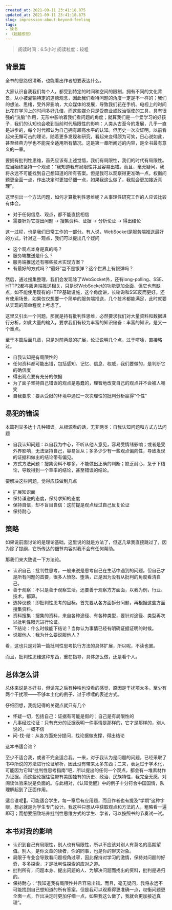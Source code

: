 ```yaml
---
created_at: 2021-09-11 23:41:18.875
updated_at: 2021-09-11 23:41:18.875
slug: impression-about-beyond-feeling
tags: 
- 读书
- 《超越感觉》
---
```


> 阅读时间：6.5小时
阅读粒度：较粗

## 背景篇

全书的思路很清晰，也能看出作者想要表达什么。

大家认识自我我们每个人，都受到特定的时间和空间的限制，拥有不同的文化背景，从小被灌输特定的道德观念，因此我们看待问题的角度一定是不一样的；我们的想法、思绪，受外界影响，大众媒体的发展，导致我们花在手机、电视上的时间比花在学习上的时间多好几倍，而这些媒介只是受商业或政治驱使的工具，具有很强的“洗脑”作用，无形中影响着我们看问题的角度；就算我们是一个爱学习的好孩子，我们的认知也会收到当前时代局限性的影响：人类从古至今的发展，几乎一直是进步的，每个时代都认为自己拥有超高水平的认知。但历史一次次证明，以前看起来无懈可击的理论，随着更多发现和研究，看起来变得颇为可笑，日心说如此，甚至经典力学也不能完全适用所有情况。这是第一章所阐述的内容，是全书最有意义的一章。

要拥有批判性思维，首先应该有上述觉悟，我们有局限性，我们的时代有局限性。应当始终坚持一个观点：“我知道我有局限性并且容易出错。而且，毫无疑问，我将永远不可能找到自己想知道的所有答案。但是我可以观察得更准确一点，权衡问题更全面一点，作出决定时更加仔细一点，如果我这么做了，我就会更加接近真理”。

这里引出一个方法问题，如何才算批判性思维呢？从事理性研究工作的人应该比较有体会。

- 对于任何信息、观点，都不能直接相信
- 需要针对它提出问题 → 搜集资料、证据 → 分析论证 → 得出结论

这一过程，也是我们日常工作的一部分。有人说，WebSocket是服务端推送最好的方式，针对这一观点，我们可以提出几个疑问

- 这个观点本身是真的吗？
- 服务端推送是什么？
- 服务端推送还有哪些技术实现方案？
- 有最好的方式吗？“最好”岂不是银弹？这个世界上有银弹吗？

然后，通过搜集整理，我们会发现除了WebSocket外，还有long-polling、SSE、HTTP2都与服务端推送相关，只是说WebSocket的功能更加全面，但它也有缺点，如不能使用现有的HTTP基础设施，这个角度讲，长轮询和SSE反而更好。还有使用场景，如果仅仅想要一个简单的服务端推送，几个技术都能满足，此时就要从实现的简单程度上考虑了。

这里又引出一个问题，那就是持有批判性思维，必然要求我们对大量资料和数据进行分析，如此大量的输入，要求我们有较为丰富的知识储备：丰富的知识，是又一个重点。

至于本篇后面几章，只是对前两章的扩展，论证说明几个点，过于啰嗦，直接略过。

- 自我认知是有局限性的
- 任何资料都可能出错，包括感知、记忆、信息、权威，我们要做的，是判断它的确信度
- 得出观点要有充分的依据
- 为了面子坚持自己错误的观点是愚蠢的，理智地改变自己的观点并不会被人嘲笑
- 自我要求：要从受限的环境中通过一次次理性的批判分析赢得“个性”

## 易犯的错误

本篇列举多达十几种错误。从根源看的话，无非两类：自我认知问题和方式方法问题

- 自我认知问题：以自我为中心，不听从他人意见，容易受情绪影响；或者是受外界影响，无法坚持自己，容易盲从；多多少少有一些观点偏向性，导致发现的证据和做出的结论带有偏见。
- 方式方法问题：搜集资料不够多，不能做出正确的判断；缺乏耐心，急于下结论，导致得到一个草率的结论，甚至错误的结论。

要解决这些问题，觉得应该做到几点

- 扩展知识面
- 保持谦逊的态度，保持求知的态度
- 保持自信，却不盲目自信：这前提是观点经过自己反复论证
- 保持耐心

## 策略

如果说前面讨论的是理论基础，这里说的就是方法了，但这几章我直接跳过了，因为除了提纲，它所传达的细节内容对我不会有任何帮助。

那我们来大致说一下方法论。

- 认识自己：批判性思考，一般来说是思考自己在生活中遇到的问题。但自己才是所有问题的首要，很多人愤怒、堕落，正是因为没有从批判的角度看清自己。
- 善于观察：不只是善于观察生活，还要善于观察方方面面，以我为例，行业、技术，都算。
- 选择议题：即批判性思考的目标。首先要从各方面拆分问题，再根据这些方面搜集资料。
- 资料搜集：搜集的资料，来自各种途径、有各种类型，要针对途径、类型再次以批判性眼光进行论证。
- 下结论：什么时候能下结论？当你认为事情已经有明确证据证明的时候。
- 说服他人：我为什么要说服他人？

看，这也只是对第一篇批判性思考执行方法的具体扩展，所以呢，不读也罢。

而且，批判性思维这种东西，重在指导，具体怎么做，还是看个人。

## 总体怎么讲

总体来说是本好书，但读完之后有种啥也没看的感觉，原因是干扰项太多。至少有两个干扰项——不够本土化的例子、过于啰嗦的表述方式。

仔细回想，我能记得的关键点就只有几个

- 怀疑一切，包括自己：证据有可能是假的；自己是有局限性的
- 凡事经过论证：只有充分的证据表明一件事情是那样的，它才是那样的，别人说的，一概不信
- 问-找-结：从各方面充分提问，找论据做支撑，得出结论

这本书适合谁？

至少不适合我，或者不完全适合我。一来，对于我认为是问题的问题，已经采取了书中所说的方法进行论证解析，因此没有带来太多东西；二来，表达过于学术化，可能因为它叫”批判性思考指南“吧，所以提出的任何一个观点，都会有一堆素材作为证据。而这些论据往往带有美国独有的历史、政治、民族特性，我完全无感，对阅读体验来说是负面的。与此相对，《认知觉醒》中的例子十分符合中国国情，队理解起到了正面作用。

适合谁呢🤔。可能适合学生，每一章后有应用题，而且作者也有提及”学期“这种字眼，想必就是为学生专门设计。我这种只想从中获取观点和方法的人，粗略看一遍即可；而想要细致培养批判性思维方式的学生、学者，可以按照书的节奏试一试。

## 本书对我的影响

- 认识到自己有局限性，别人也有局限性，所以不应该对别人有莫名的高期望值。别人，是你文章的读者，你的同事，也是你的聊天对象。
- 局限于专业会导致看问题视角过窄，因此保持对学习的激情，保持对问题的好奇，多多探索，才是批判性探索的应对之道。
- 批判所有，问题本身、提出问题的人、为解决问题而找出的资料，批判是递归的。
- 保持耐心：“我知道我有局限性并且容易出错。而且，毫无疑问，我将永远不可能找到自己想知道的所有答案。但是我可以观察得更准确一点，权衡问题更全面一点，作出决定时更加仔细一点，如果我这么做了，我就会更加接近真理”。